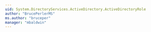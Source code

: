 ```yaml
---
uid: System.DirectoryServices.ActiveDirectory.ActiveDirectoryRole
author: "BrucePerlerMS"
ms.author: "bruceper"
manager: "mbaldwin"
---
```

